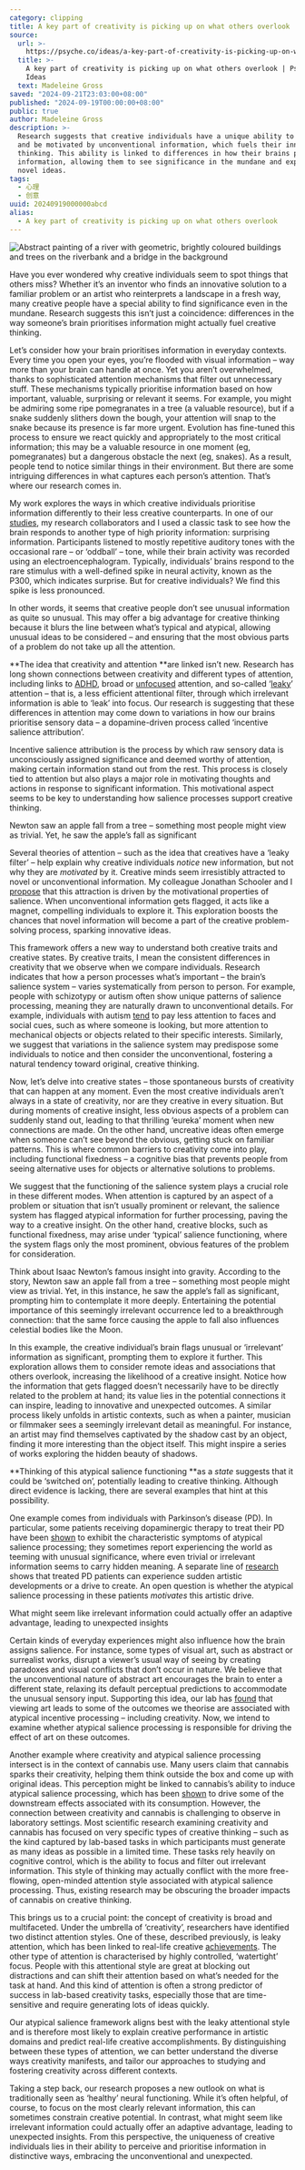 ```yaml
---
category: clipping
title: A key part of creativity is picking up on what others overlook | Psyche Ideas
source:
  url: >-
    https://psyche.co/ideas/a-key-part-of-creativity-is-picking-up-on-what-others-overlook
  title: >-
    A key part of creativity is picking up on what others overlook | Psyche
    Ideas
  text: Madeleine Gross
saved: "2024-09-21T23:03:00+08:00"
published: "2024-09-19T00:00:00+08:00"
public: true
author: Madeleine Gross
description: >-
  Research suggests that creative individuals have a unique ability to notice
  and be motivated by unconventional information, which fuels their innovative
  thinking. This ability is linked to differences in how their brains prioritise
  information, allowing them to see significance in the mundane and explore
  novel ideas.
tags:
  - 心理
  - 创意
uuid: 20240919000000abcd
alias:
  - A key part of creativity is picking up on what others overlook
---
```


![Abstract painting of a river with geometric, brightly coloured buildings and trees on the riverbank and a bridge in the background](https://images.aeonmedia.co/images/7de9b534-d4a4-4d9d-83e6-76069d167022/rt-saam-2002_24_3.jpg?width=3840&quality=75&format=auto)

Have you ever wondered why creative individuals seem to spot things that others miss? Whether it’s an inventor who finds an innovative solution to a familiar problem or an artist who reinterprets a landscape in a fresh way, many creative people have a special ability to find significance even in the mundane. Research suggests this isn’t just a coincidence: differences in the way someone’s brain prioritises information might actually fuel creative thinking.

Let’s consider how your brain prioritises information in everyday contexts. Every time you open your eyes, you’re flooded with visual information – way more than your brain can handle at once. Yet you aren’t overwhelmed, thanks to sophisticated attention mechanisms that filter out unnecessary stuff. These mechanisms typically prioritise information based on how important, valuable, surprising or relevant it seems. For example, you might be admiring some ripe pomegranates in a tree (a valuable resource), but if a snake suddenly slithers down the bough, your attention will snap to the snake because its presence is far more urgent. Evolution has fine-tuned this process to ensure we react quickly and appropriately to the most critical information; this may be a valuable resource in one moment (eg, pomegranates) but a dangerous obstacle the next (eg, snakes). As a result, people tend to notice similar things in their environment. But there are some intriguing differences in what captures each person’s attention. That’s where our research comes in.

My work explores the ways in which creative individuals prioritise information differently to their less creative counterparts. In one of our [studies](https://www.sciencedirect.com/science/article/abs/pii/S1053811919307165?via%3Dihub), my research collaborators and I used a classic task to see how the brain responds to another type of high priority information: surprising information. Participants listened to mostly repetitive auditory tones with the occasional rare – or ‘oddball’ – tone, while their brain activity was recorded using an electroencephalogram. Typically, individuals’ brains respond to the rare stimulus with a well-defined spike in neural activity, known as the P300, which indicates surprise. But for creative individuals? We find this spike is less pronounced.

In other words, it seems that creative people don’t see unusual information as quite so unusual. This may offer a big advantage for creative thinking because it blurs the line between what’s typical and atypical, allowing unusual ideas to be considered – and ensuring that the most obvious parts of a problem do not take up all the attention.

**The idea that creativity and attention **are linked isn’t new. Research has long shown connections between creativity and different types of attention, including links to [ADHD](https://www.sciencedirect.com/science/article/abs/pii/S0149763420305935), broad or [unfocused](https://pubmed.ncbi.nlm.nih.gov/22941876/) attention, and so-called ‘[leaky](https://link.springer.com/article/10.3758/s13421-015-0569-4)’ attention – that is, a less efficient attentional filter, through which irrelevant information is able to ‘leak’ into focus. Our research is suggesting that these differences in attention may come down to variations in how our brains prioritise sensory data – a dopamine-driven process called ‘incentive salience attribution’.

Incentive salience attribution is the process by which raw sensory data is unconsciously assigned significance and deemed worthy of attention, making certain information stand out from the rest. This process is closely tied to attention but also plays a major role in motivating thoughts and actions in response to significant information. This motivational aspect seems to be key to understanding how salience processes support creative thinking.

Newton saw an apple fall from a tree – something most people might view as trivial. Yet, he saw the apple’s fall as significant

Several theories of attention – such as the idea that creatives have a ‘leaky filter’ – help explain why creative individuals _notice_ new information, but not why they are _motivated_ by it. Creative minds seem irresistibly attracted to novel or unconventional information. My colleague Jonathan Schooler and I [propose](<https://www.cell.com/trends/cognitive-sciences/fulltext/S1364-6613(24)00111-6>) that this attraction is driven by the motivational properties of salience. When unconventional information gets flagged, it acts like a magnet, compelling individuals to explore it. This exploration boosts the chances that novel information will become a part of the creative problem-solving process, sparking innovative ideas.

This framework offers a new way to understand both creative traits and creative states. By creative traits, I mean the consistent differences in creativity that we observe when we compare individuals. Research indicates that how a person processes what’s important – the brain’s salience system – varies systematically from person to person. For example, people with schizotypy or autism often show unique patterns of salience processing, meaning they are naturally drawn to unconventional details. For example, individuals with autism [tend](https://www.ncbi.nlm.nih.gov/pmc/articles/PMC4662072/) to pay less attention to faces and social cues, such as where someone is looking, but more attention to mechanical objects or objects related to their specific interests. Similarly, we suggest that variations in the salience system may predispose some individuals to notice and then consider the unconventional, fostering a natural tendency toward original, creative thinking.

Now, let’s delve into creative states – those spontaneous bursts of creativity that can happen at any moment. Even the most creative individuals aren’t always in a state of creativity, nor are they creative in every situation. But during moments of creative insight, less obvious aspects of a problem can suddenly stand out, leading to that thrilling ‘eureka’ moment when new connections are made. On the other hand, uncreative ideas often emerge when someone can’t see beyond the obvious, getting stuck on familiar patterns. This is where common barriers to creativity come into play, including functional fixedness – a cognitive bias that prevents people from seeing alternative uses for objects or alternative solutions to problems.

We suggest that the functioning of the salience system plays a crucial role in these different modes. When attention is captured by an aspect of a problem or situation that isn’t usually prominent or relevant, the salience system has flagged atypical information for further processing, paving the way to a creative insight. On the other hand, creative blocks, such as functional fixedness, may arise under ‘typical’ salience functioning, where the system flags only the most prominent, obvious features of the problem for consideration.

Think about Isaac Newton’s famous insight into gravity. According to the story, Newton saw an apple fall from a tree – something most people might view as trivial. Yet, in this instance, he saw the apple’s fall as significant, prompting him to contemplate it more deeply. Entertaining the potential importance of this seemingly irrelevant occurrence led to a breakthrough connection: that the same force causing the apple to fall also influences celestial bodies like the Moon.

In this example, the creative individual’s brain flags unusual or ‘irrelevant’ information as significant, prompting them to explore it further. This exploration allows them to consider remote ideas and associations that others overlook, increasing the likelihood of a creative insight. Notice how the information that gets flagged doesn’t necessarily have to be directly related to the problem at hand; its value lies in the potential connections it can inspire, leading to innovative and unexpected outcomes. A similar process likely unfolds in artistic contexts, such as when a painter, musician or filmmaker sees a seemingly irrelevant detail as meaningful. For instance, an artist may find themselves captivated by the shadow cast by an object, finding it more interesting than the object itself. This might inspire a series of works exploring the hidden beauty of shadows.

**Thinking of this atypical salience functioning **as a _state_ suggests that it could be ‘switched on’, potentially leading to creative thinking. Although direct evidence is lacking, there are several examples that hint at this possibility.

One example comes from individuals with Parkinson’s disease (PD). In particular, some patients receiving dopaminergic therapy to treat their PD have been [shown](https://www.cambridge.org/core/journals/cns-spectrums/article/abs/dark-side-of-dopaminergic-therapies-in-parkinsons-disease-shedding-light-on-aberrant-salience/533A674A1A0E74AD33ABF0026948770F) to exhibit the characteristic symptoms of atypical salience processing; they sometimes report experiencing the world as teeming with unusual significance, where even trivial or irrelevant information seems to carry hidden meaning. A separate line of [research](https://onlinelibrary.wiley.com/doi/10.1002/ana.24181) shows that treated PD patients can experience sudden artistic developments or a drive to create. An open question is whether the atypical salience processing in these patients _motivates_ this artistic drive.

What might seem like irrelevant information could actually offer an adaptive advantage, leading to unexpected insights

Certain kinds of everyday experiences might also influence how the brain assigns salience. For instance, some types of visual art, such as abstract or surrealist works, disrupt a viewer’s usual way of seeing by creating paradoxes and visual conflicts that don’t occur in nature. We believe that the unconventional nature of abstract art encourages the brain to enter a different state, relaxing its default perceptual predictions to accommodate the unusual sensory input. Supporting this idea, our lab has [found](https://www.tandfonline.com/doi/abs/10.1080/10400419.2022.2138040) that viewing art leads to some of the outcomes we theorise are associated with atypical incentive processing – including creativity. Now, we intend to examine whether atypical salience processing is responsible for driving the effect of art on these outcomes.

Another example where creativity and atypical salience processing intersect is in the context of cannabis use. Many users claim that cannabis sparks their creativity, helping them think outside the box and come up with original ideas. This perception might be linked to cannabis’s ability to induce atypical salience processing, which has been [shown](https://jamanetwork.com/journals/jamapsychiatry/article-abstract/1107444) to drive some of the downstream effects associated with its consumption. However, the connection between creativity and cannabis is challenging to observe in laboratory settings. Most scientific research examining creativity and cannabis has focused on very specific types of creative thinking – such as the kind captured by lab-based tasks in which participants must generate as many ideas as possible in a limited time. These tasks rely heavily on cognitive control, which is the ability to focus and filter out irrelevant information. This style of thinking may actually conflict with the more free-flowing, open-minded attention style associated with atypical salience processing. Thus, existing research may be obscuring the broader impacts of cannabis on creative thinking.

This brings us to a crucial point: the concept of creativity is broad and multifaceted. Under the umbrella of ‘creativity’, researchers have identified two distinct attention styles. One of these, described previously, is leaky attention, which has been linked to real-life creative [achievements](https://www.sciencedirect.com/science/article/abs/pii/S002839321500041X). The other type of attention is characterised by highly controlled, ‘watertight’ focus. People with this attentional style are great at blocking out distractions and can shift their attention based on what’s needed for the task at hand. And this kind of attention is often a strong predictor of success in lab-based creativity tasks, especially those that are time-sensitive and require generating lots of ideas quickly.

Our atypical salience framework aligns best with the leaky attentional style and is therefore most likely to explain creative performance in artistic domains and predict real-life creative accomplishments. By distinguishing between these types of attention, we can better understand the diverse ways creativity manifests, and tailor our approaches to studying and fostering creativity across different contexts.

Taking a step back, our research proposes a new outlook on what is traditionally seen as ‘healthy’ neural functioning. While it’s often helpful, of course, to focus on the most clearly relevant information, this can sometimes constrain creative potential. In contrast, what might seem like irrelevant information could actually offer an adaptive advantage, leading to unexpected insights. From this perspective, the uniqueness of creative individuals lies in their ability to perceive and prioritise information in distinctive ways, embracing the unconventional and unexpected.

